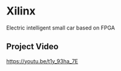 # Xilinx
Electric intelligent small car based on FPGA

## Project Video
https://youtu.be/t1y_93ha_7E